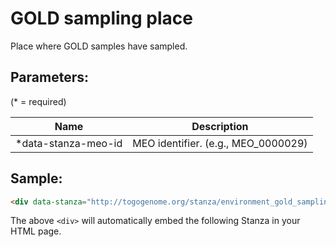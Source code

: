 GOLD sampling place
===================

Place where GOLD samples have sampled. 

## Parameters:

(* = required)

| Name                | Description                         |
|---------------------|-------------------------------------|
| *data-stanza-meo-id | MEO identifier. (e.g., MEO_0000029) |

## Sample:

```html
<div data-stanza="http://togogenome.org/stanza/environment_gold_sampling_place" data-stanza-meo-id="MEO_0000029"></div>
```

The above `<div>` will automatically embed the following Stanza in your HTML page.

<div data-stanza="/stanza/environment_gold_sampling_place" data-stanza-meo-id="MEO_0000029"></div>
